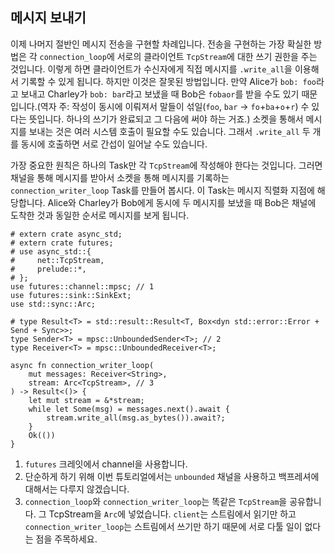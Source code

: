 ## 메시지 보내기

이제 나머지 절반인 메시지 전송을 구현할 차례입니다.
전송을 구현하는 가장 확실한 방법은 각 `connection_loop`에 서로의 클라이언트 `TcpStream`에 대한 쓰기 권한을 주는 것입니다.
이렇게 하면 클라이언트가 수신자에게 직접 메시지를 `.write_all`을 이용해서 기록할 수 있게 됩니다.
하지만 이것은 잘못된 방법입니다. 만약 Alice가 `bob: foo`라고 보내고 Charley가 `bob: bar`라고 보냈을 때 Bob은 `fobaor`를 받을 수도 있기 때문입니다.(역자 주: 작성이 동시에 이뤄져서 말들이 섞일(`foo`, `bar` -> `fo`+`ba`+`o`+`r`) 수 있다는 뜻입니다. 하나의 쓰기가 완료되고 그 다음에 써야 하는 거죠.)
소켓을 통해서 메시지를 보내는 것은 여러 시스템 호출이 필요할 수도 있습니다. 그래서 `.write_all` 두 개를 동시에 호출하면 서로 간섭이 일어날 수도 있습니다.

가장 중요한 원칙은 하나의 Task만 각 `TcpStream`에 작성해야 한다는 것입니다.
그러면 채널을 통해 메시지를 받아서 소켓을 통해 메시지를 기록하는 `connection_writer_loop` Task를 만들어 봅시다.
이 Task는 메시지 직렬화 지점에 해당합니다.
Alice와 Charley가 Bob에게 동시에 두 메시지를 보냈을 때 Bob은 채널에 도착한 것과 동일한 순서로 메시지를 보게 됩니다.

```rust,edition2018
# extern crate async_std;
# extern crate futures;
# use async_std::{
#     net::TcpStream,
#     prelude::*,
# };
use futures::channel::mpsc; // 1
use futures::sink::SinkExt;
use std::sync::Arc;

# type Result<T> = std::result::Result<T, Box<dyn std::error::Error + Send + Sync>>;
type Sender<T> = mpsc::UnboundedSender<T>; // 2
type Receiver<T> = mpsc::UnboundedReceiver<T>;

async fn connection_writer_loop(
    mut messages: Receiver<String>,
    stream: Arc<TcpStream>, // 3
) -> Result<()> {
    let mut stream = &*stream;
    while let Some(msg) = messages.next().await {
        stream.write_all(msg.as_bytes()).await?;
    }
    Ok(())
}
```

1. `futures` 크레잇에서 channel을 사용합니다.
2. 단순하게 하기 위해 이번 튜토리얼에서는 `unbounded` 채널을 사용하고 백프레셔에 대해서는 다루지 않겠습니다.
3. `connection_loop`와 `connection_writer_loop`는 똑같은 `TcpStream`을 공유합니다. 그 TcpStream을 `Arc`에 넣었습니다.
   `client`는 스트림에서 읽기만 하고 `connection_writer_loop`는 스트림에서 쓰기만 하기 때문에 서로 다툴 일이 없다는 점을 주목하세요.
